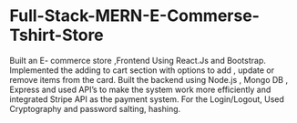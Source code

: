 # Full-Stack-MERN-E-Commerse-Tshirt-Store
 Built an E- commerce store ,Frontend Using React.Js and Bootstrap. Implemented the adding to cart section with options to add , update or remove items from the card. Built the backend using Node.js , Mongo DB , Express and used API’s to make the system work more efficiently and integrated Stripe API as the payment system. For the Login/Logout, Used Cryptography and password salting, hashing.
